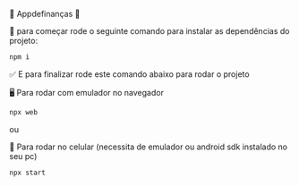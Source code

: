 📍 Appdefinanças 📍

🛫 para começar rode o seguinte comando para instalar as dependências do projeto:

```javascript
npm i
```

✅ E para finalizar rode este comando abaixo para rodar o projeto

🖥️ Para rodar com emulador no navegador

```javascript
npx web
```

ou 

📱 Para rodar no celular (necessita de emulador ou android sdk instalado no seu pc)

```javascript
npx start
```